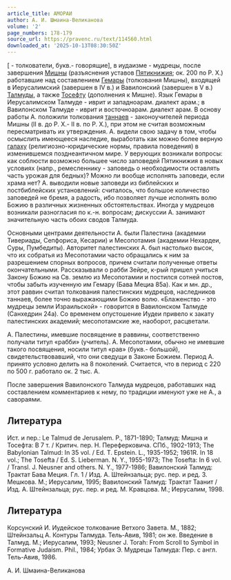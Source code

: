 ```yaml
---
article_title: АМОРАИ
author: А. И. Шмаина-Великанова
volume: '2'
page_numbers: 178-179
source_url: https://pravenc.ru/text/114560.html
downloaded_at: '2025-10-13T08:30:50Z'
---
```


[ - толкователи, букв.- говорящие], в иудаизме - мудрецы, после завершения [Мишны](https://pravenc.ru/text/Мишны.html) (разъяснения уставов [Пятикнижия](https://pravenc.ru/text/Пятикнижие.html); ок. 200 по Р. Х.) работавшие над составлением [Гемары](https://pravenc.ru/text/Гемары.html) (толкования Мишны), входящей в Иерусалимский (завершен в IV в.) и Вавилонский (завершен в V в.) [Талмуды](https://pravenc.ru/text/Талмуды.html), а также [Тосефту](https://pravenc.ru/text/Тосефту.html) (дополнения к Мишне). Язык Гемары в Иерусалимском Талмуде - иврит и западноарам. диалект арам.; в Вавилонском Талмуде - иврит и восточноарам. диалект арам. В основу работы А. положили толкования [таннаев](https://pravenc.ru/text/таннаев.html) - законоучителей периода Мишны (II в. до Р. Х.- II в. по Р. Х.), при этом не считая возможным пересматривать их утверждения. А. видели свою задачу в том, чтобы осмыслить имеющееся наследие, выработать как можно более верную [галаху](https://pravenc.ru/text/галаху.html) (религиозно-юридические нормы, правила поведения) в изменившемся позднеантичном мире. У верующих возникали вопросы: как соблюсти возможно большее число заповедей Пятикнижия в новых условиях (напр., ремесленнику - заповедь о необходимости оставлять часть урожая для бедных)? Можно ли вообще исполнять заповеди, если храма нет? А. выводили новые заповеди из библейских и постбиблейских установлений: считалось, что большое количество заповедей не бремя, а радость, ибо позволяет лучше исполнять волю Божию в различных жизненных обстоятельствах. Иногда у мудрецов возникали разногласия по к.-н. вопросам; дискуссии А. занимают значительную часть обоих сводов Талмуда.

Основными центрами деятельности А. были Палестина (академии Тивериады, Сепфориса, Кесарии) и Месопотамия (академии Нехардеи, Суры, Пумбедиты). Авторитет палестинских А. был настолько высок, что их собратья из Месопотамии часто обращались к ним за разрешением спорных вопросов, причем считали полученные ответы окончательными. Рассказывали о рабби Зейре, к-рый пришел учиться Закону Божию на Св. землю из Месопотамии и постился сотней постов, чтобы забыть изученную им Гемару (Бава Мециа 85а). Как и мн. др., этот раввин считал толкования палестинских мудрецов, наследников таннаев, более точно выражающими Божию волю. «Блаженство - это мудрецы земли Израильской» - говорится в Вавилонском Талмуде (Санхедрин 24а). Со временем опустошение Иудеи привело к закату палестинских академий; месопотамские же, наоборот, расцветали.

А. Палестины, имевшие посвящение в раввины, соответственно получали титул «рабби» (учитель). А. Месопотамии, обычно не имевшие такого посвящения, носили титул «рав» (букв.- большой), свидетельствовавший, что они сведущи в Законе Божием. Период А. принято условно делить на 8 поколений. Считается, что в период с 220 по 500 г. работало ок. 2 тыс. А.

После завершения Вавилонского Талмуда мудрецов, работавших над составлением комментариев к нему, по традиции именуют уже не А., а савораями.

## Литература

Ист. и пер.: Le Talmud de Jerusalem. P., 1871-1890; Талмуд: Мишна и Тосефта: В 7 т. / Критич. пер. Н. Переферковича. СПб., 1902-1913; The Babylonian Talmud: In 35 vol. / Еd. T. Epstein. L., 1935-1952; 1961R. In 18 vol.; The Tosefta / Еd. S. Lieberman. N. Y., 1955-1973; The Tosefta: In 6 vol. / Transl. J. Neusner and others. N. Y., 1977-1986; Вавилонский Талмуд: Трактат Бава Меция. Гл. 1 / Изд. А. Штейнзальца; рус. пер. и ред. З. Мешкова. М.; Иерусалим, 1995; Вавилонский Талмуд: Трактат Таанит / Изд. А. Штейнзальца; рус. пер. и ред. М. Кравцова. М.; Иерусалим, 1998.

## Литература

Корсунский И. Иудейское толкование Ветхого Завета. М., 1882; Штейнзальц А. Контуры Талмуда. Тель-Авив, 1981; он же. Введение в Талмуд. М.; Иерусалим, 1993; Neusner J. Torah: From Scroll to Symbol in Formative Judaism. Phil., 1984; Урбах Э. Мудрецы Талмуда: Пер. с англ. Тель-Авив, 1986.

А. И. Шмаина-Великанова
